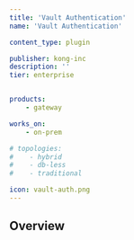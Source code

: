 ```yaml
---
title: 'Vault Authentication'
name: 'Vault Authentication'

content_type: plugin

publisher: kong-inc
description: ''
tier: enterprise


products:
    - gateway

works_on:
    - on-prem

# topologies:
#    - hybrid
#    - db-less
#    - traditional

icon: vault-auth.png
---
```


## Overview
